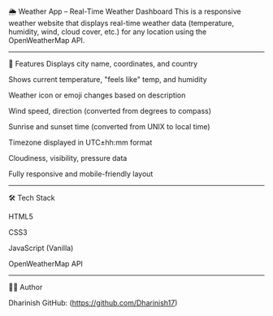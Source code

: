🌦️ Weather App – Real-Time Weather Dashboard
This is a responsive weather website that displays real-time weather data (temperature, humidity, wind, cloud cover, etc.) for any location using the OpenWeatherMap API.

---

📸 Features
 Displays city name, coordinates, and country

 Shows current temperature, "feels like" temp, and humidity

 Weather icon or emoji changes based on description

 Wind speed, direction (converted from degrees to compass)

 Sunrise and sunset time (converted from UNIX to local time)

 Timezone displayed in UTC±hh:mm format

 Cloudiness, visibility, pressure data

 Fully responsive and mobile-friendly layout

---

🛠️ Tech Stack

HTML5

CSS3

JavaScript (Vanilla)

OpenWeatherMap API

---

👨‍💻 Author

Dharinish
GitHub: (https://github.com/Dharinish17)
